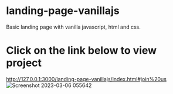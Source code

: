 # landing-page-vanillajs
Basic landing page with vanilla javascript, html and css.
# Click on the link below to view project
http://127.0.0.1:3000/landing-page-vanillajs/index.html#join%20us
![Screenshot 2023-03-06 055642](https://user-images.githubusercontent.com/113371056/223022714-07f880be-bdf6-4735-82b0-156757458131.png)
